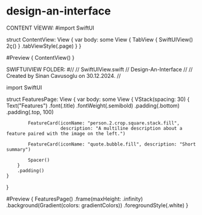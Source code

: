 # design-an-interface

CONTENT VİEWW:
#import SwiftUI


struct ContentView: View {
    var body: some View {
        TabView {
            SwiftUIView()
            2ç()
        }
        .tabViewStyle(.page)
    }
}


#Preview {
    ContentView()
}

SWIFTUIVIEW FOLDER:
#//
//  SwiftUIView.swift
//  Design-An-Interface
//
//  Created by Sinan Cavusoglu on 30.12.2024.
//

import SwiftUI


struct FeaturesPage: View {
    var body: some View {
        VStack(spacing: 30) {
            Text("Features")
                .font(.title)
                .fontWeight(.semibold)
                .padding(.bottom)
                .padding(.top, 100)
            
            FeatureCard(iconName: "person.2.crop.square.stack.fill",
                        description: "A multiline description about a feature paired with the image on the left.")
            
            FeatureCard(iconName: "quote.bubble.fill", description: "Short summary")
            
            Spacer()
        }
        .padding()
    }
}


#Preview {
    FeaturesPage()
        .frame(maxHeight: .infinity)
        .background(Gradient(colors: gradientColors))
        .foregroundStyle(.white)
}
